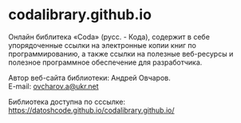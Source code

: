 # codalibrary.github.io
Онлайн библитека «Coda» (русс. - Кода), содержит в себе упорядоченные ссылки на электронные копии книг по программированию, а также ссылки на полезные веб-ресурсы и полезное программное обеспечение для разработчика.<br>

Автор веб-сайта библиотеки: Андрей Овчаров.<br> 
E-mail: ovcharov.a@ukr.net<br>

Библиотека доступна по сссылке: https://datoshcode.github.io/codalibrary.github.io/
